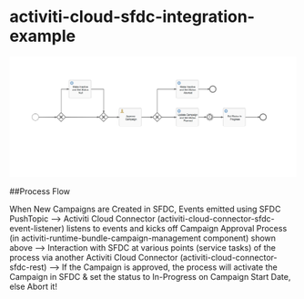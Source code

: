 # activiti-cloud-sfdc-integration-example

![Process Diagram](process-diagram.png)

##Process Flow

When New Campaigns are Created in SFDC, Events emitted using SFDC PushTopic --> Activiti Cloud Connector (activiti-cloud-connector-sfdc-event-listener) listens to events and kicks off Campaign Approval Process (in activiti-runtime-bundle-campaign-management component) shown above --> Interaction with SFDC at various points (service tasks) of the process via another Activiti Cloud Connector (activiti-cloud-connector-sfdc-rest) --> If the Campaign is approved, the process will activate the Campaign in SFDC & set the status to In-Progress on Campaign Start Date, else Abort it!